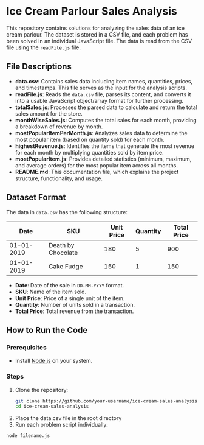 # Ice Cream Parlour Sales Analysis

This repository contains solutions for analyzing the sales data of an ice cream parlour. The dataset is stored in a CSV file, and each problem has been solved in an individual JavaScript file. The data is read from the CSV file using the `readFile.js` file.

## File Descriptions

- **data.csv**:  Contains sales data including item names, quantities, prices, and timestamps. This file serves as the input for the analysis scripts.
- **readFile.js**:  Reads the `data.csv` file, parses its content, and converts it into a usable JavaScript object/array format for further processing.
- **totalSales.js**:  Processes the parsed data to calculate and return the total sales amount for the store.
- **monthWiseSales.js**:  Computes the total sales for each month, providing a breakdown of revenue by month.
- **mostPopularItemPerMonth.js**:  Analyzes sales data to determine the most popular item (based on quantity sold) for each month.
- **highestRevenue.js**:  Identifies the items that generate the most revenue for each month by multiplying quantities sold by item price.
- **mostPopularItem.js**:  Provides detailed statistics (minimum, maximum, and average orders) for the most popular item across all months.
- **README.md**:  This documentation file, which explains the project structure, functionality, and usage.


## Dataset Format

The data in `data.csv` has the following structure:

| Date       | SKU                   | Unit Price | Quantity | Total Price |
|------------|-----------------------|------------|----------|-------------|
| 01-01-2019 | Death by Chocolate    | 180        | 5        | 900         |
| 01-01-2019 | Cake Fudge            | 150        | 1        | 150         |

- **Date**: Date of the sale in `DD-MM-YYYY` format.
- **SKU**: Name of the item sold.
- **Unit Price**: Price of a single unit of the item.
- **Quantity**: Number of units sold in a transaction.
- **Total Price**: Total revenue from the transaction.

## How to Run the Code

### Prerequisites
- Install [Node.js](https://nodejs.org/) on your system.

### Steps
1. Clone the repository:
   ```bash
   git clone https://github.com/your-username/ice-cream-sales-analysis.git
   cd ice-cream-sales-analysis
2. Place the data.csv file in the root directory
3. Run each problem script individually:
  ```bash
  node filename.js
  

